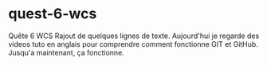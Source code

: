 # quest-6-wcs
Quête 6 WCS
Rajout de quelques lignes de texte.
Aujourd'hui je regarde des videos tuto en anglais pour comprendre comment fonctionne GIT et GitHub.
Jusqu'a maintenant, ça fonctionne.
